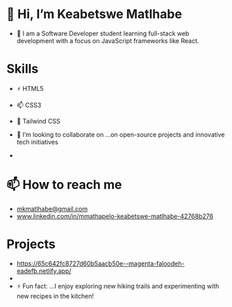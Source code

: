 #  👋 Hi, I’m Keabetswe Matlhabe
- 👀 I am a  Software Developer student  learning full-stack web development with a focus on JavaScript frameworks like React.

# Skills
- ⚡ HTML5
- 📫 CSS3
- 💞️ Tailwind CSS
  

- 💞️ I’m looking to collaborate on ...on open-source projects and innovative tech initiatives
- 
# 📫 How to reach me 
- mkmatlhabe@gmail.com
- www.linkedin.com/in/mmathapelo-keabetswe-matlhabe-42768b276
# Projects
- https://65c642fc8727d60b5aacb50e--magenta-faloodeh-eadefb.netlify.app/
- 
- ⚡ Fun fact: ...I enjoy exploring new hiking trails and experimenting with new recipes in the kitchen!

<!---
KeabetsweMatlhabe/KeabetsweMatlhabe is a ✨ special ✨ repository because its `README.md` (this file) appears on your GitHub profile.
You can click the Preview link to take a look at your changes.
--->
